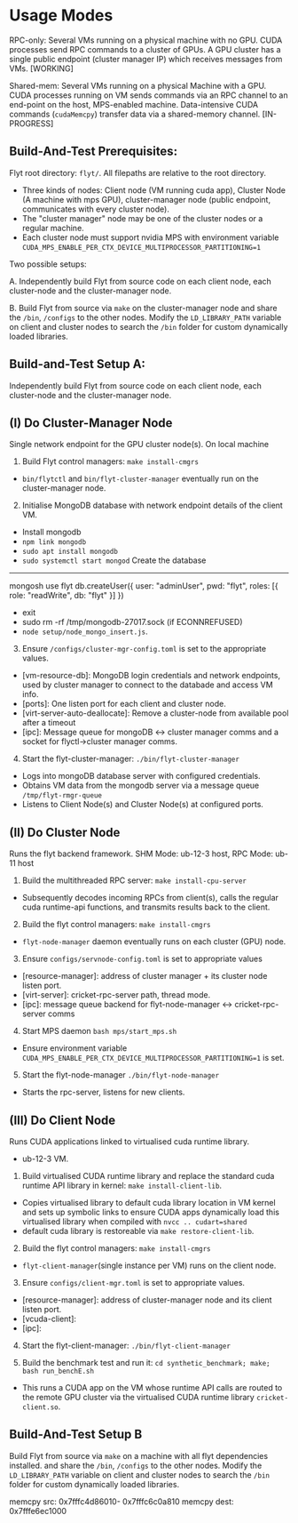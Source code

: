 Usage Modes
===========
RPC-only: Several VMs running on a physical machine with no GPU. CUDA processes send RPC commands to a cluster of GPUs. A GPU cluster has a single public endpoint (cluster manager IP) which receives messages from VMs. [WORKING]

Shared-mem: Several VMs running on a physical Machine with a GPU. CUDA processes running on VM sends commands via an RPC channel to an end-point on
the host, MPS-enabled machine. Data-intensive CUDA commands (`cudaMemcpy`) transfer data via a shared-memory channel. [IN-PROGRESS]

Build-And-Test Prerequisites:
-----------------------------
Flyt root directory: `flyt/`. All filepaths are relative to the root directory.
- Three kinds of nodes: Client node (VM running cuda app), Cluster Node (A machine with mps GPU), cluster-manager node (public endpoint, communicates with every cluster node). 
- The "cluster manager" node may be one of the cluster nodes or a regular machine.
- Each cluster node must support nvidia MPS with environment variable `CUDA_MPS_ENABLE_PER_CTX_DEVICE_MULTIPROCESSOR_PARTITIONING=1`

Two possible setups:

A. Independently build Flyt from source code on each client node, each cluster-node and the cluster-manager node.

B. Build Flyt from source via `make` on the cluster-manager node and share the `/bin`, `/configs` to the other nodes. Modify the `LD_LIBRARY_PATH` variable on client and cluster nodes to search the `/bin` folder for custom dynamically loaded libraries.

## Build-and-Test Setup A:
Independently build Flyt from source code on each client node, each cluster-node and the cluster-manager node.

(I) Do Cluster-Manager Node
---------------------------
Single network endpoint for the GPU cluster node(s).
On local machine
1. Build Flyt control managers: `make install-cmgrs`
- `bin/flytctl` and `bin/flyt-cluster-manager` eventually run on the cluster-manager node.

2. Initialise MongoDB database with network endpoint details of the client VM.
- Install mongodb
- `npm link mongodb`
- `sudo apt install mongodb`
- `sudo systemctl start mongod`
Create the database
-------------------
mongosh
use flyt
db.createUser({
    user: "adminUser",
    pwd: "flyt",
    roles: [{ role: "readWrite", db: "flyt" }]
})
- exit
- sudo rm -rf /tmp/mongodb-27017.sock (if ECONNREFUSED)
- `node setup/node_mongo_insert.js`.

3. Ensure `/configs/cluster-mgr-config.toml` is set to the appropriate values.
- [vm-resource-db]: MongoDB login credentials and network endpoints, used by cluster manager to connect to the databade and access VM info.
- [ports]: One listen port for each client and cluster node.
- [virt-server-auto-deallocate]: Remove a cluster-node from available pool after a timeout
- [ipc]: Message queue for mongoDB <-> cluster manager comms and a socket for flyctl->cluster manager comms.

4. Start the flyt-cluster-manager: `./bin/flyt-cluster-manager`
- Logs into mongoDB database server with configured credentials.
- Obtains VM data from the mongodb server via a message queue `/tmp/flyt-rmgr-queue`
- Listens to Client Node(s) and Cluster Node(s) at configured ports.

(II) Do Cluster Node
--------------------
Runs the flyt backend framework.
SHM Mode: ub-12-3 host, RPC Mode: ub-11 host
1. Build the multithreaded RPC server: `make install-cpu-server`
- Subsequently decodes incoming RPCs from client(s), calls the regular cuda runtime-api functions, and transmits results back to the client.

2. Build the flyt control managers: `make install-cmgrs`
- `flyt-node-manager` daemon eventually runs on each cluster (GPU) node.

3. Ensure `configs/servnode-config.toml` is set to appropriate values
- [resource-manager]: address of cluster manager + its cluster node listen port.
- [virt-server]: cricket-rpc-server path, thread mode.
- [ipc]: message queue backend for flyt-node-manager <-> cricket-rpc-server comms

4. Start MPS daemon `bash mps/start_mps.sh`
- Ensure environment variable `CUDA_MPS_ENABLE_PER_CTX_DEVICE_MULTIPROCESSOR_PARTITIONING=1` is set.

5. Start the flyt-node-manager `./bin/flyt-node-manager`
- Starts the rpc-server, listens for new clients.


(III) Do Client Node
--------------------
Runs CUDA applications linked to virtualised cuda runtime library.
- ub-12-3 VM.
1. Build virtualised CUDA runtime library and replace the standard cuda runtime API library in kernel: `make install-client-lib`.
- Copies virtualised library to default cuda library location in VM kernel and sets up symbolic links to ensure CUDA apps dynamically load this virtualised library when compiled with `nvcc .. cudart=shared`
- default cuda library is restoreable via `make restore-client-lib`.

2. Build the flyt control managers: `make install-cmgrs`
- `flyt-client-manager`(single instance per VM) runs on the client node.

3. Ensure `configs/client-mgr.toml` is set to appropriate values.
- [resource-manager]: address of cluster-manager node and its client listen port.
- [vcuda-client]:
- [ipc]:

4. Start the flyt-client-manager: `./bin/flyt-client-manager`

5. Build the benchmark test and run it: `cd synthetic_benchmark; make; bash run_benchE.sh`
- This runs a CUDA app on the VM whose runtime API calls are routed to the remote GPU cluster via the virtualised CUDA runtime library `cricket-client.so`.


## Build-And-Test Setup B
Build Flyt from source via `make` on a machine with all flyt dependencies installed. and share the `/bin`, `/configs` to the other nodes. Modify the `LD_LIBRARY_PATH` variable on client and cluster nodes to search the `/bin` folder for custom dynamically loaded libraries.



memcpy src:  0x7fffc4d86010-  0x7fffc6c0a810
memcpy dest: 0x7fffe6ec1000